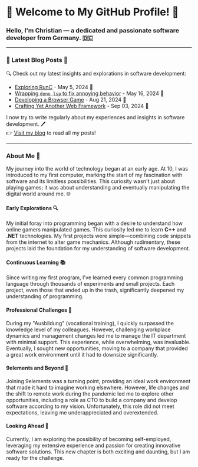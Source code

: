 # 🎉 Welcome to My GitHub Profile! 👋

### Hello, I'm Christian — a dedicated and passionate software developer from Germany. 🇩🇪

---

### 📝 Latest Blog Posts 📘

🔍 Check out my latest insights and explorations in software development:

- [Exploring RunC](./blog/posts/2024-05-05-exploring-runc.md) - May 5, 2024 📅
- [Wrapping `deno lsp` to fix annoying behavior](./blog/posts/2024-05-16-wrapping-deno-lsp-to-fix-stupid-behavior.md) - May 16, 2024 📅
- [Developing a Browser Game](./blog/posts/2024-08-21-developing-a-browser-game.md) - Aug 21, 2024 📅
- [Crafting Yet Another Web Framework](./blog/posts/2024-09-03-web-framework-thing.md) - Sep 03, 2024 📅

I now try to write regularly about my experiences and insights in software development. 🖊️ <br/>
👉 [Visit my blog](./blog/index.md) to read all my posts!

---

### About Me 🚀

My journey into the world of technology began at an early age. At 10, I was introduced to my first computer, marking the
start of my fascination with software and its limitless possibilities. This curiosity wasn't just about playing games;
it was about understanding and eventually manipulating the digital world around me. 🌐

#### Early Explorations 🔍

My initial foray into programming began with a desire to understand how online gamers manipulated games. This curiosity
led me to learn **C++** and **.NET** technologies. My first projects were simple—combining code snippets from the
internet to alter game mechanics. Although rudimentary, these projects laid the foundation for my understanding of
software development.

#### Continuous Learning 📚

Since writing my first program, I've learned every common programming language through thousands of experiments and
small projects. Each project, even those that ended up in the trash, significantly deepened my understanding of
programming.

#### Professional Challenges 💼

During my "Ausbildung" (vocational training), I quickly surpassed the knowledge level of my colleagues. However,
challenging workplace dynamics and management changes led me to manage the IT department with minimal support. This
experience, while overwhelming, was invaluable. Eventually, I sought new opportunities, moving to a company that
provided a great work environment until it had to downsize significantly.

#### 9elements and Beyond 🌟

Joining 9elements was a turning point, providing an ideal work environment that made it hard to imagine working
elsewhere. However, life changes and the shift to remote work during the pandemic led me to explore other opportunities,
including a role as CTO to build a company and develop software according to my vision. Unfortunately, this role did not
meet expectations, leaving me underappreciated and overextended.

#### Looking Ahead 🔭

Currently, I am exploring the possibility of becoming self-employed, leveraging my extensive experience and passion for
creating innovative software solutions. This new chapter is both exciting and daunting, but I am ready for the
challenge.
